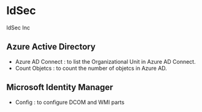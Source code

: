 # IdSec
IdSec Inc

## Azure Active Directory

* Azure AD Connect : to list the Organizational Unit in Azure AD Connect.
* Count Objetcs : to count the number of objetcs in Azure AD.

## Microsoft Identity Manager

* Config : to configure DCOM and WMI parts